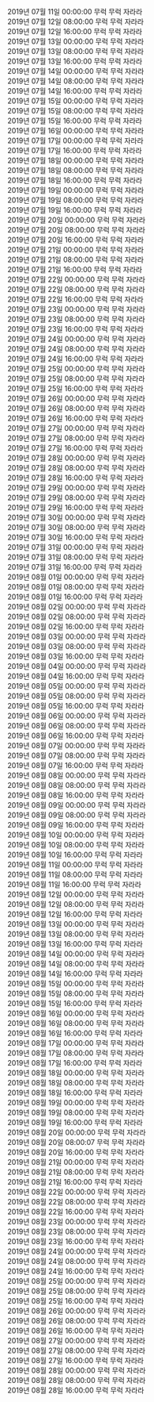 2019년 07월 11일 00:00:00 무럭 무럭 자라라<br/> 
2019년 07월 12일 08:00:00 무럭 무럭 자라라<br/> 
2019년 07월 12일 16:00:00 무럭 무럭 자라라<br/> 
2019년 07월 13일 00:00:00 무럭 무럭 자라라<br/> 
2019년 07월 13일 08:00:00 무럭 무럭 자라라<br/> 
2019년 07월 13일 16:00:00 무럭 무럭 자라라<br/> 
2019년 07월 14일 00:00:00 무럭 무럭 자라라<br/> 
2019년 07월 14일 08:00:00 무럭 무럭 자라라<br/> 
2019년 07월 14일 16:00:00 무럭 무럭 자라라<br/> 
2019년 07월 15일 00:00:00 무럭 무럭 자라라<br/> 
2019년 07월 15일 08:00:00 무럭 무럭 자라라<br/> 
2019년 07월 15일 16:00:00 무럭 무럭 자라라<br/> 
2019년 07월 16일 00:00:00 무럭 무럭 자라라<br/> 
2019년 07월 17일 00:00:00 무럭 무럭 자라라<br/> 
2019년 07월 17일 16:00:00 무럭 무럭 자라라<br/> 
2019년 07월 18일 00:00:00 무럭 무럭 자라라<br/> 
2019년 07월 18일 08:00:00 무럭 무럭 자라라<br/> 
2019년 07월 18일 16:00:00 무럭 무럭 자라라<br/> 
2019년 07월 19일 00:00:00 무럭 무럭 자라라<br/> 
2019년 07월 19일 08:00:00 무럭 무럭 자라라<br/> 
2019년 07월 19일 16:00:00 무럭 무럭 자라라<br/> 
2019년 07월 20일 00:00:00 무럭 무럭 자라라<br/> 
2019년 07월 20일 08:00:00 무럭 무럭 자라라<br/> 
2019년 07월 20일 16:00:00 무럭 무럭 자라라<br/> 
2019년 07월 21일 00:00:00 무럭 무럭 자라라<br/> 
2019년 07월 21일 08:00:00 무럭 무럭 자라라<br/> 
2019년 07월 21일 16:00:00 무럭 무럭 자라라<br/> 
2019년 07월 22일 00:00:00 무럭 무럭 자라라<br/> 
2019년 07월 22일 08:00:00 무럭 무럭 자라라<br/> 
2019년 07월 22일 16:00:00 무럭 무럭 자라라<br/> 
2019년 07월 23일 00:00:00 무럭 무럭 자라라<br/> 
2019년 07월 23일 08:00:00 무럭 무럭 자라라<br/> 
2019년 07월 23일 16:00:00 무럭 무럭 자라라<br/> 
2019년 07월 24일 00:00:00 무럭 무럭 자라라<br/> 
2019년 07월 24일 08:00:00 무럭 무럭 자라라<br/> 
2019년 07월 24일 16:00:00 무럭 무럭 자라라<br/> 
2019년 07월 25일 00:00:00 무럭 무럭 자라라<br/> 
2019년 07월 25일 08:00:00 무럭 무럭 자라라<br/> 
2019년 07월 25일 16:00:00 무럭 무럭 자라라<br/> 
2019년 07월 26일 00:00:00 무럭 무럭 자라라<br/> 
2019년 07월 26일 08:00:00 무럭 무럭 자라라<br/> 
2019년 07월 26일 16:00:00 무럭 무럭 자라라<br/> 
2019년 07월 27일 00:00:00 무럭 무럭 자라라<br/> 
2019년 07월 27일 08:00:00 무럭 무럭 자라라<br/> 
2019년 07월 27일 16:00:00 무럭 무럭 자라라<br/> 
2019년 07월 28일 00:00:00 무럭 무럭 자라라<br/> 
2019년 07월 28일 08:00:00 무럭 무럭 자라라<br/> 
2019년 07월 28일 16:00:00 무럭 무럭 자라라<br/> 
2019년 07월 29일 00:00:00 무럭 무럭 자라라<br/> 
2019년 07월 29일 08:00:00 무럭 무럭 자라라<br/> 
2019년 07월 29일 16:00:00 무럭 무럭 자라라<br/> 
2019년 07월 30일 00:00:00 무럭 무럭 자라라<br/> 
2019년 07월 30일 08:00:00 무럭 무럭 자라라<br/> 
2019년 07월 30일 16:00:00 무럭 무럭 자라라<br/> 
2019년 07월 31일 00:00:00 무럭 무럭 자라라<br/> 
2019년 07월 31일 08:00:00 무럭 무럭 자라라<br/> 
2019년 07월 31일 16:00:00 무럭 무럭 자라라<br/> 
2019년 08월 01일 00:00:00 무럭 무럭 자라라<br/> 
2019년 08월 01일 08:00:00 무럭 무럭 자라라<br/> 
2019년 08월 01일 16:00:00 무럭 무럭 자라라<br/> 
2019년 08월 02일 00:00:00 무럭 무럭 자라라<br/> 
2019년 08월 02일 08:00:00 무럭 무럭 자라라<br/> 
2019년 08월 02일 16:00:00 무럭 무럭 자라라<br/> 
2019년 08월 03일 00:00:00 무럭 무럭 자라라<br/> 
2019년 08월 03일 08:00:00 무럭 무럭 자라라<br/> 
2019년 08월 03일 16:00:00 무럭 무럭 자라라<br/> 
2019년 08월 04일 00:00:00 무럭 무럭 자라라<br/> 
2019년 08월 04일 16:00:00 무럭 무럭 자라라<br/> 
2019년 08월 05일 00:00:00 무럭 무럭 자라라<br/> 
2019년 08월 05일 08:00:00 무럭 무럭 자라라<br/> 
2019년 08월 05일 16:00:00 무럭 무럭 자라라<br/> 
2019년 08월 06일 00:00:00 무럭 무럭 자라라<br/> 
2019년 08월 06일 08:00:00 무럭 무럭 자라라<br/> 
2019년 08월 06일 16:00:00 무럭 무럭 자라라<br/> 
2019년 08월 07일 00:00:00 무럭 무럭 자라라<br/> 
2019년 08월 07일 08:00:00 무럭 무럭 자라라<br/> 
2019년 08월 07일 16:00:00 무럭 무럭 자라라<br/> 
2019년 08월 08일 00:00:00 무럭 무럭 자라라<br/> 
2019년 08월 08일 08:00:00 무럭 무럭 자라라<br/> 
2019년 08월 08일 16:00:00 무럭 무럭 자라라<br/> 
2019년 08월 09일 00:00:00 무럭 무럭 자라라<br/> 
2019년 08월 09일 08:00:00 무럭 무럭 자라라<br/> 
2019년 08월 09일 16:00:00 무럭 무럭 자라라<br/> 
2019년 08월 10일 00:00:00 무럭 무럭 자라라<br/> 
2019년 08월 10일 08:00:00 무럭 무럭 자라라<br/> 
2019년 08월 10일 16:00:00 무럭 무럭 자라라<br/> 
2019년 08월 11일 00:00:00 무럭 무럭 자라라<br/> 
2019년 08월 11일 08:00:00 무럭 무럭 자라라<br/> 
2019년 08월 11일 16:00:00 무럭 무럭 자라라<br/> 
2019년 08월 12일 00:00:00 무럭 무럭 자라라<br/> 
2019년 08월 12일 08:00:00 무럭 무럭 자라라<br/> 
2019년 08월 12일 16:00:00 무럭 무럭 자라라<br/> 
2019년 08월 13일 00:00:00 무럭 무럭 자라라<br/> 
2019년 08월 13일 08:00:00 무럭 무럭 자라라<br/> 
2019년 08월 13일 16:00:00 무럭 무럭 자라라<br/> 
2019년 08월 14일 00:00:00 무럭 무럭 자라라<br/> 
2019년 08월 14일 08:00:00 무럭 무럭 자라라<br/> 
2019년 08월 14일 16:00:00 무럭 무럭 자라라<br/> 
2019년 08월 15일 00:00:00 무럭 무럭 자라라<br/> 
2019년 08월 15일 08:00:00 무럭 무럭 자라라<br/> 
2019년 08월 15일 16:00:00 무럭 무럭 자라라<br/> 
2019년 08월 16일 00:00:00 무럭 무럭 자라라<br/> 
2019년 08월 16일 08:00:00 무럭 무럭 자라라<br/> 
2019년 08월 16일 16:00:00 무럭 무럭 자라라<br/> 
2019년 08월 17일 00:00:00 무럭 무럭 자라라<br/> 
2019년 08월 17일 08:00:00 무럭 무럭 자라라<br/> 
2019년 08월 17일 16:00:00 무럭 무럭 자라라<br/> 
2019년 08월 18일 00:00:00 무럭 무럭 자라라<br/> 
2019년 08월 18일 08:00:00 무럭 무럭 자라라<br/> 
2019년 08월 18일 16:00:00 무럭 무럭 자라라<br/> 
2019년 08월 19일 00:00:00 무럭 무럭 자라라<br/> 
2019년 08월 19일 08:00:00 무럭 무럭 자라라<br/> 
2019년 08월 19일 16:00:00 무럭 무럭 자라라<br/> 
2019년 08월 20일 00:00:00 무럭 무럭 자라라<br/> 
2019년 08월 20일 08:00:07 무럭 무럭 자라라<br/> 
2019년 08월 20일 16:00:00 무럭 무럭 자라라<br/> 
2019년 08월 21일 00:00:00 무럭 무럭 자라라<br/> 
2019년 08월 21일 08:00:00 무럭 무럭 자라라<br/> 
2019년 08월 21일 16:00:00 무럭 무럭 자라라<br/> 
2019년 08월 22일 00:00:00 무럭 무럭 자라라<br/> 
2019년 08월 22일 08:00:00 무럭 무럭 자라라<br/> 
2019년 08월 22일 16:00:00 무럭 무럭 자라라<br/> 
2019년 08월 23일 00:00:00 무럭 무럭 자라라<br/> 
2019년 08월 23일 08:00:00 무럭 무럭 자라라<br/> 
2019년 08월 23일 16:00:00 무럭 무럭 자라라<br/> 
2019년 08월 24일 00:00:00 무럭 무럭 자라라<br/> 
2019년 08월 24일 08:00:00 무럭 무럭 자라라<br/> 
2019년 08월 24일 16:00:00 무럭 무럭 자라라<br/> 
2019년 08월 25일 00:00:00 무럭 무럭 자라라<br/> 
2019년 08월 25일 08:00:00 무럭 무럭 자라라<br/> 
2019년 08월 25일 16:00:00 무럭 무럭 자라라<br/> 
2019년 08월 26일 00:00:00 무럭 무럭 자라라<br/> 
2019년 08월 26일 08:00:00 무럭 무럭 자라라<br/> 
2019년 08월 26일 16:00:00 무럭 무럭 자라라<br/> 
2019년 08월 27일 00:00:00 무럭 무럭 자라라<br/> 
2019년 08월 27일 08:00:00 무럭 무럭 자라라<br/> 
2019년 08월 27일 16:00:00 무럭 무럭 자라라<br/> 
2019년 08월 28일 00:00:00 무럭 무럭 자라라<br/> 
2019년 08월 28일 08:00:00 무럭 무럭 자라라<br/> 
2019년 08월 28일 16:00:00 무럭 무럭 자라라<br/> 
